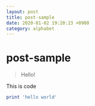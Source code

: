 ```yaml
---
layout: post
title: post-sample
date: 2020-01-02 19:20:23 +0900
category: alphabet
---
```

# post-sample
> Hello!

This is code
```ruby
print 'hello world'
```